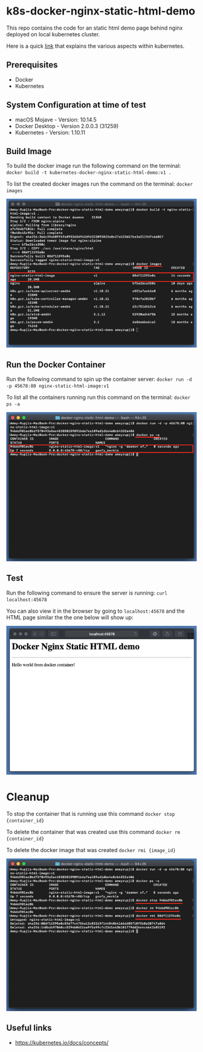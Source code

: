 # k8s-docker-nginx-static-html-demo

This repo contains the code for an static html demo page behind nginx deployed on local kubernetes cluster.

Here is a quick [link](https://medium.com/containermind/a-beginners-guide-to-kubernetes-7e8ca56420b6) that explains the various aspects within kubernetes.


## Prerequisites 

- Docker 
- Kubernetes

## System Configuration at time of test 

- macOS Mojave - Version: 10.14.5 
- Docker Desktop - Version 2.0.0.3 (31259)
- Kubernetes  - Version: 1.10.11

## Build Image

To build the docker image run the following command on the terminal:
`docker build -t kubernetes-docker-nginx-static-html-demo:v1 .`

To list the created docker images run the command on the terminal:
`docker images`

![docker-nginx-static-html-demo-docker-list-image](images/docker-nginx-static-html-demo-docker-list-image.png?raw=true "Terminal Docker List Images Screenshot")

## Run the Docker Container

Run the following command to spin up the container server:
`docker run -d -p 45678:80 nginx-static-html-image:v1`

To list all the containers running run this command on the terminal:
`docker ps -a`

![docker-nginx-static-html-demo-list-container-image](images/docker-nginx-static-html-demo-list-container-image.png?raw=true "Terminal Docker List Containers Screenshot")

## Test

Run the following command to ensure the server is running:
`curl localhost:45678`

You can also view it in the browser by going to `localhost:45678` and the HTML page similar the the one below will show up:

![docker-nginx-static-html-demo-browser-image](images/docker-nginx-static-html-demo-browser-image.png?raw=true "Browser Screenshot")


# Cleanup

To stop the container that is running use this command 
`docker stop {container_id}`

To delete the container that was created use this command
`docker rm {container_id}`

To delete the docker image that was created 
`docker rmi {image_id}`

![docker-nginx-static-html-demo-cleanup-image](images/docker-nginx-static-html-demo-cleanup-image.png?raw=true "Terminal Docker Cleanup Screenshot")

## Useful links

- https://kubernetes.io/docs/concepts/